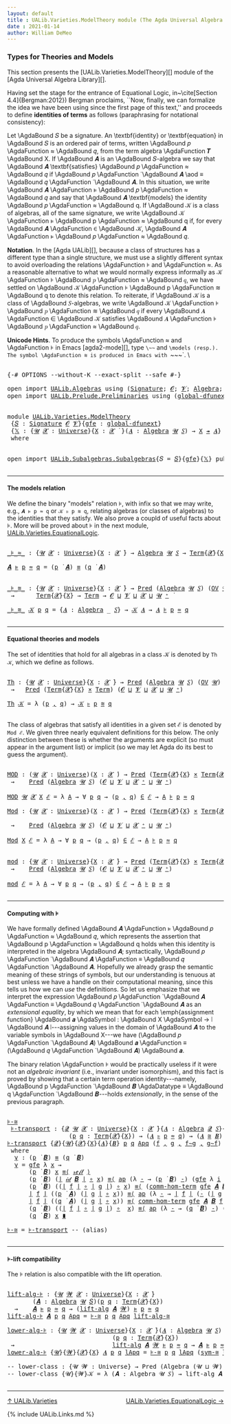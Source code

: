 ```yaml
---
layout: default
title : UALib.Varieties.ModelTheory module (The Agda Universal Algebra Library)
date : 2021-01-14
author: William DeMeo
---
```


### <a id="types-for-theories-and-models">Types for Theories and Models</a>

This section presents the [UALib.Varieties.ModelTheory][] module of the [Agda Universal Algebra Library][].

Having set the stage for the entrance of Equational Logic, in~\cite[Section 4.4]{Bergman:2012}) Bergman proclaims,  ``Now, finally, we can formalize the idea we have been using since the first page of this text,'' and proceeds to define **identities of terms** as follows (paraphrasing for notational consistency):

Let \AgdaBound 𝑆 be a signature. An \textbf{identity} or \textbf{equation} in \AgdaBound 𝑆 is an ordered pair of terms, written \AgdaBound 𝑝 \AgdaFunction ≈ \AgdaBound 𝑞, from the term algebra \AgdaFunction 𝑻 \AgdaBound X. If \AgdaBound 𝑨 is an \AgdaBound 𝑆-algebra we say that \AgdaBound 𝑨 \textbf{satisfies} \AgdaBound 𝑝 \AgdaFunction ≈ \AgdaBound 𝑞 if \AgdaBound 𝑝 \AgdaFunction ̇ \AgdaBound 𝑨 \aod ≡ \AgdaBound 𝑞 \AgdaFunction ̇ \AgdaBound 𝑨. In this situation, we write \AgdaBound 𝑨 \AgdaFunction ⊧ \AgdaBound 𝑝 \AgdaFunction ≈ \AgdaBound 𝑞 and say that \AgdaBound 𝑨 \textbf{models} the identity \AgdaBound 𝑝 \AgdaFunction ≈ \AgdaBound q. If \AgdaBound 𝒦 is a class of algebras, all of the same signature, we write \AgdaBound 𝒦 \AgdaFunction ⊧ \AgdaBound p \AgdaFunction ≈ \AgdaBound q if, for every \AgdaBound 𝑨 \AgdaFunction ∈ \AgdaBound 𝒦, \AgdaBound 𝑨 \AgdaFunction ⊧ \AgdaBound 𝑝 \AgdaFunction ≈ \AgdaBound 𝑞.

**Notation**. In the [Agda UALib][], because a class of structures has a different type than a single structure, we must use a slightly different syntax to avoid overloading the relations \AgdaFunction ⊧ and \AgdaFunction ≈. As a reasonable alternative to what we would normally express informally as 𝒦 \AgdaFunction ⊧ \AgdaBound 𝑝 \AgdaFunction ≈ \AgdaBound 𝑞, we have settled on \AgdaBound 𝒦 \AgdaFunction ⊧ \AgdaBound p \AgdaFunction ≋ \AgdaBound q to denote this relation.  To reiterate, if \AgdaBound 𝒦 is a class of \AgdaBound 𝑆-algebras, we write \AgdaBound 𝒦 \AgdaFunction ⊧ \AgdaBound 𝑝 \AgdaFunction ≋ \AgdaBound 𝑞 if every \AgdaBound 𝑨 \AgdaFunction ∈ \AgdaBound 𝒦 satisfies \AgdaBound 𝑨 \AgdaFunction ⊧ \AgdaBound 𝑝 \AgdaFunction ≈ \AgdaBound 𝑞.

**Unicode Hints**. To produce the symbols \AgdaFunction ≈ and \AgdaFunction ⊧ in Emacs [agda2-mode][], type `\~~` and `\models (resp.). The symbol \AgdaFunction ≋ is produced in Emacs with `\~~~`.
\\

<!--

In his treatment of Birhoff's HSP theorem, Cliff Bergman (at the start of Section 4.4 of [Bergman (2012)][]) proclaims, "Now, finally, we can formalize the idea we have been using since the first page of this text." He then proceeds to define **identities of terms** as follows (paraphrasing for notational consistency):

  Let 𝑆 be a signature. An **identity** or **equation** in 𝑆 is an ordered pair of terms, written 𝑝 ≈ 𝑞, from the
  term algebra `𝑻 X`. If 𝑨 is an 𝑆-algebra we say that 𝑨 **satisfies** 𝑝 ≈ 𝑞 if `𝑝 ̇ 𝑨  ≡  𝑞 ̇ 𝑨`. In this
  situation, we write `𝑨 ⊧ 𝑝 ≈ 𝑞` and say that 𝑨 **models** the identity `𝑝 ≈ q`.

If 𝒦 is a class of structures, all of the same signature, it is standard to write `𝒦 ⊧ p ≈ q` just in case all structures in the class 𝒦 model the identity p ≈ q. However, because a class of structures has a different type than a single structure, we will need to use a different notation, and we settle for `𝒦 ⊧ p ≋ q` to denote this concept.

Thus, if 𝒦 is a class of 𝑆-algebras, we write `𝒦 ⊧ 𝑝 ≋ 𝑞` if for every `𝑨 ∈ 𝒦` we have `𝑨 ⊧ 𝑝 ≈ 𝑞`.

 Finally, if ℰ is a set of equations, we write 𝒦 ⊧ ℰ if every member of 𝒦 satisfies every member of ℰ.

In this module we formalize these notions by defining types that represent them. Before we attempt to do that, however, let us say a bit more precisely what the definition of `𝑨 ⊧ 𝑝 ≈ 𝑞` entails. When we write `𝑨 ⊧ 𝑝 ≈ 𝑞` and say that the identity `p ≈ q` is satisfied in 𝑨, we mean that for each assignment function `𝒂 : X → ∣ 𝑨 ∣`, assigning values in the domain of 𝑨 to the variable symbols in `X`, we have `(𝑝 ̇ 𝑨) 𝒂 ≡ (𝑞 ̇ 𝑨) 𝒂`.

**Notation**. To produce the symbols ≈ and ⊧ in Emacs `agda2-mode`, type `\~~` and `\models` (resp.). As mentioned, to denote "𝒦 models 𝑝 ≈ 𝑞" we will use 𝒦 ⊧ 𝑝 ≋ 𝑞 instead of the more standard 𝒦 ⊧ 𝑝 ≈ 𝑞 because we distinguish it from 𝑨 ⊧ 𝑝 ≈ 𝑞 in our Agda implementation. The symbol ≋ is produced in Emacs `agda2-mode` with `\~~~`. -->

<pre class="Agda">

<a id="4499" class="Symbol">{-#</a> <a id="4503" class="Keyword">OPTIONS</a> <a id="4511" class="Pragma">--without-K</a> <a id="4523" class="Pragma">--exact-split</a> <a id="4537" class="Pragma">--safe</a> <a id="4544" class="Symbol">#-}</a>

<a id="4549" class="Keyword">open</a> <a id="4554" class="Keyword">import</a> <a id="4561" href="UALib.Algebras.html" class="Module">UALib.Algebras</a> <a id="4576" class="Keyword">using</a> <a id="4582" class="Symbol">(</a><a id="4583" href="UALib.Algebras.Signatures.html#1452" class="Function">Signature</a><a id="4592" class="Symbol">;</a> <a id="4594" href="universes.html#613" class="Generalizable">𝓞</a><a id="4595" class="Symbol">;</a> <a id="4597" href="universes.html#617" class="Generalizable">𝓥</a><a id="4598" class="Symbol">;</a> <a id="4600" href="UALib.Algebras.Algebras.html#811" class="Function">Algebra</a><a id="4607" class="Symbol">;</a> <a id="4609" href="UALib.Algebras.Algebras.html#3925" class="Function Operator">_↠_</a><a id="4612" class="Symbol">)</a>
<a id="4614" class="Keyword">open</a> <a id="4619" class="Keyword">import</a> <a id="4626" href="UALib.Prelude.Preliminaries.html" class="Module">UALib.Prelude.Preliminaries</a> <a id="4654" class="Keyword">using</a> <a id="4660" class="Symbol">(</a><a id="4661" href="MGS-Subsingleton-Theorems.html#3468" class="Function">global-dfunext</a><a id="4675" class="Symbol">;</a> <a id="4677" href="universes.html#551" class="Postulate">Universe</a><a id="4685" class="Symbol">;</a> <a id="4687" href="universes.html#758" class="Function Operator">_̇</a><a id="4689" class="Symbol">)</a>


<a id="4693" class="Keyword">module</a> <a id="4700" href="UALib.Varieties.ModelTheory.html" class="Module">UALib.Varieties.ModelTheory</a>
 <a id="4729" class="Symbol">{</a><a id="4730" href="UALib.Varieties.ModelTheory.html#4730" class="Bound">𝑆</a> <a id="4732" class="Symbol">:</a> <a id="4734" href="UALib.Algebras.Signatures.html#1452" class="Function">Signature</a> <a id="4744" href="universes.html#613" class="Generalizable">𝓞</a> <a id="4746" href="universes.html#617" class="Generalizable">𝓥</a><a id="4747" class="Symbol">}{</a><a id="4749" href="UALib.Varieties.ModelTheory.html#4749" class="Bound">gfe</a> <a id="4753" class="Symbol">:</a> <a id="4755" href="MGS-Subsingleton-Theorems.html#3468" class="Function">global-dfunext</a><a id="4769" class="Symbol">}</a>
 <a id="4772" class="Symbol">{</a><a id="4773" href="UALib.Varieties.ModelTheory.html#4773" class="Bound">𝕏</a> <a id="4775" class="Symbol">:</a> <a id="4777" class="Symbol">{</a><a id="4778" href="UALib.Varieties.ModelTheory.html#4778" class="Bound">𝓤</a> <a id="4780" href="UALib.Varieties.ModelTheory.html#4780" class="Bound">𝓧</a> <a id="4782" class="Symbol">:</a> <a id="4784" href="universes.html#551" class="Postulate">Universe</a><a id="4792" class="Symbol">}{</a><a id="4794" href="UALib.Varieties.ModelTheory.html#4794" class="Bound">X</a> <a id="4796" class="Symbol">:</a> <a id="4798" href="UALib.Varieties.ModelTheory.html#4780" class="Bound">𝓧</a> <a id="4800" href="universes.html#758" class="Function Operator">̇</a> <a id="4802" class="Symbol">}(</a><a id="4804" href="UALib.Varieties.ModelTheory.html#4804" class="Bound">𝑨</a> <a id="4806" class="Symbol">:</a> <a id="4808" href="UALib.Algebras.Algebras.html#811" class="Function">Algebra</a> <a id="4816" href="UALib.Varieties.ModelTheory.html#4778" class="Bound">𝓤</a> <a id="4818" href="UALib.Varieties.ModelTheory.html#4730" class="Bound">𝑆</a><a id="4819" class="Symbol">)</a> <a id="4821" class="Symbol">→</a> <a id="4823" href="UALib.Varieties.ModelTheory.html#4794" class="Bound">X</a> <a id="4825" href="UALib.Algebras.Algebras.html#3925" class="Function Operator">↠</a> <a id="4827" href="UALib.Varieties.ModelTheory.html#4804" class="Bound">𝑨</a><a id="4828" class="Symbol">}</a>
 <a id="4831" class="Keyword">where</a>


<a id="4839" class="Keyword">open</a> <a id="4844" class="Keyword">import</a> <a id="4851" href="UALib.Subalgebras.Subalgebras.html" class="Module">UALib.Subalgebras.Subalgebras</a><a id="4880" class="Symbol">{</a><a id="4881" class="Argument">𝑆</a> <a id="4883" class="Symbol">=</a> <a id="4885" href="UALib.Varieties.ModelTheory.html#4730" class="Bound">𝑆</a><a id="4886" class="Symbol">}{</a><a id="4888" href="UALib.Varieties.ModelTheory.html#4749" class="Bound">gfe</a><a id="4891" class="Symbol">}{</a><a id="4893" href="UALib.Varieties.ModelTheory.html#4773" class="Bound">𝕏</a><a id="4894" class="Symbol">}</a> <a id="4896" class="Keyword">public</a>

</pre>

---------------------------------------

#### <a id="the-models-relation">The models relation</a>

We define the binary "models" relation ⊧, with infix so that we may write, e.g., `𝑨 ⊧ p ≈ q` or `𝒦 ⊧ p ≋ q`, relating algebras (or classes of algebras) to the identities that they satisfy. We also prove a coupld of useful facts about ⊧.  More will be proved about ⊧ in the next module, [UALib.Varieties.EquationalLogic](UALib.Varieties.EquationalLogic.html).

<pre class="Agda">

<a id="_⊧_≈_"></a><a id="5389" href="UALib.Varieties.ModelTheory.html#5389" class="Function Operator">_⊧_≈_</a> <a id="5395" class="Symbol">:</a> <a id="5397" class="Symbol">{</a><a id="5398" href="UALib.Varieties.ModelTheory.html#5398" class="Bound">𝓤</a> <a id="5400" href="UALib.Varieties.ModelTheory.html#5400" class="Bound">𝓧</a> <a id="5402" class="Symbol">:</a> <a id="5404" href="universes.html#551" class="Postulate">Universe</a><a id="5412" class="Symbol">}{</a><a id="5414" href="UALib.Varieties.ModelTheory.html#5414" class="Bound">X</a> <a id="5416" class="Symbol">:</a> <a id="5418" href="UALib.Varieties.ModelTheory.html#5400" class="Bound">𝓧</a> <a id="5420" href="universes.html#758" class="Function Operator">̇</a><a id="5421" class="Symbol">}</a> <a id="5423" class="Symbol">→</a> <a id="5425" href="UALib.Algebras.Algebras.html#811" class="Function">Algebra</a> <a id="5433" href="UALib.Varieties.ModelTheory.html#5398" class="Bound">𝓤</a> <a id="5435" href="UALib.Varieties.ModelTheory.html#4730" class="Bound">𝑆</a> <a id="5437" class="Symbol">→</a> <a id="5439" href="UALib.Terms.Basic.html#1041" class="Datatype">Term</a><a id="5443" class="Symbol">{</a><a id="5444" href="UALib.Varieties.ModelTheory.html#5400" class="Bound">𝓧</a><a id="5445" class="Symbol">}{</a><a id="5447" href="UALib.Varieties.ModelTheory.html#5414" class="Bound">X</a><a id="5448" class="Symbol">}</a> <a id="5450" class="Symbol">→</a> <a id="5452" href="UALib.Terms.Basic.html#1041" class="Datatype">Term</a> <a id="5457" class="Symbol">→</a> <a id="5459" href="UALib.Varieties.ModelTheory.html#5398" class="Bound">𝓤</a> <a id="5461" href="Agda.Primitive.html#636" class="Function Operator">⊔</a> <a id="5463" href="UALib.Varieties.ModelTheory.html#5400" class="Bound">𝓧</a> <a id="5465" href="universes.html#758" class="Function Operator">̇</a>

<a id="5468" href="UALib.Varieties.ModelTheory.html#5468" class="Bound">𝑨</a> <a id="5470" href="UALib.Varieties.ModelTheory.html#5389" class="Function Operator">⊧</a> <a id="5472" href="UALib.Varieties.ModelTheory.html#5472" class="Bound">p</a> <a id="5474" href="UALib.Varieties.ModelTheory.html#5389" class="Function Operator">≈</a> <a id="5476" href="UALib.Varieties.ModelTheory.html#5476" class="Bound">q</a> <a id="5478" class="Symbol">=</a> <a id="5480" class="Symbol">(</a><a id="5481" href="UALib.Varieties.ModelTheory.html#5472" class="Bound">p</a> <a id="5483" href="UALib.Terms.Operations.html#1383" class="Function Operator">̇</a> <a id="5485" href="UALib.Varieties.ModelTheory.html#5468" class="Bound">𝑨</a><a id="5486" class="Symbol">)</a> <a id="5488" href="UALib.Prelude.Preliminaries.html#5654" class="Datatype Operator">≡</a> <a id="5490" class="Symbol">(</a><a id="5491" href="UALib.Varieties.ModelTheory.html#5476" class="Bound">q</a> <a id="5493" href="UALib.Terms.Operations.html#1383" class="Function Operator">̇</a> <a id="5495" href="UALib.Varieties.ModelTheory.html#5468" class="Bound">𝑨</a><a id="5496" class="Symbol">)</a>


<a id="_⊧_≋_"></a><a id="5500" href="UALib.Varieties.ModelTheory.html#5500" class="Function Operator">_⊧_≋_</a> <a id="5506" class="Symbol">:</a> <a id="5508" class="Symbol">{</a><a id="5509" href="UALib.Varieties.ModelTheory.html#5509" class="Bound">𝓤</a> <a id="5511" href="UALib.Varieties.ModelTheory.html#5511" class="Bound">𝓧</a> <a id="5513" class="Symbol">:</a> <a id="5515" href="universes.html#551" class="Postulate">Universe</a><a id="5523" class="Symbol">}{</a><a id="5525" href="UALib.Varieties.ModelTheory.html#5525" class="Bound">X</a> <a id="5527" class="Symbol">:</a> <a id="5529" href="UALib.Varieties.ModelTheory.html#5511" class="Bound">𝓧</a> <a id="5531" href="universes.html#758" class="Function Operator">̇</a><a id="5532" class="Symbol">}</a> <a id="5534" class="Symbol">→</a> <a id="5536" href="UALib.Relations.Unary.html#1066" class="Function">Pred</a> <a id="5541" class="Symbol">(</a><a id="5542" href="UALib.Algebras.Algebras.html#811" class="Function">Algebra</a> <a id="5550" href="UALib.Varieties.ModelTheory.html#5509" class="Bound">𝓤</a> <a id="5552" href="UALib.Varieties.ModelTheory.html#4730" class="Bound">𝑆</a><a id="5553" class="Symbol">)</a> <a id="5555" class="Symbol">(</a><a id="5556" href="UALib.Subalgebras.Subalgebras.html#2273" class="Function">OV</a> <a id="5559" href="UALib.Varieties.ModelTheory.html#5509" class="Bound">𝓤</a><a id="5560" class="Symbol">)</a>
 <a id="5563" class="Symbol">→</a>      <a id="5570" href="UALib.Terms.Basic.html#1041" class="Datatype">Term</a><a id="5574" class="Symbol">{</a><a id="5575" href="UALib.Varieties.ModelTheory.html#5511" class="Bound">𝓧</a><a id="5576" class="Symbol">}{</a><a id="5578" href="UALib.Varieties.ModelTheory.html#5525" class="Bound">X</a><a id="5579" class="Symbol">}</a> <a id="5581" class="Symbol">→</a> <a id="5583" href="UALib.Terms.Basic.html#1041" class="Datatype">Term</a> <a id="5588" class="Symbol">→</a> <a id="5590" href="UALib.Varieties.ModelTheory.html#4744" class="Bound">𝓞</a> <a id="5592" href="Agda.Primitive.html#636" class="Function Operator">⊔</a> <a id="5594" href="UALib.Varieties.ModelTheory.html#4746" class="Bound">𝓥</a> <a id="5596" href="Agda.Primitive.html#636" class="Function Operator">⊔</a> <a id="5598" href="UALib.Varieties.ModelTheory.html#5511" class="Bound">𝓧</a> <a id="5600" href="Agda.Primitive.html#636" class="Function Operator">⊔</a> <a id="5602" href="UALib.Varieties.ModelTheory.html#5509" class="Bound">𝓤</a> <a id="5604" href="universes.html#527" class="Function Operator">⁺</a> <a id="5606" href="universes.html#758" class="Function Operator">̇</a>

<a id="5609" href="UALib.Varieties.ModelTheory.html#5500" class="Function Operator">_⊧_≋_</a> <a id="5615" href="UALib.Varieties.ModelTheory.html#5615" class="Bound">𝒦</a> <a id="5617" href="UALib.Varieties.ModelTheory.html#5617" class="Bound">p</a> <a id="5619" href="UALib.Varieties.ModelTheory.html#5619" class="Bound">q</a> <a id="5621" class="Symbol">=</a> <a id="5623" class="Symbol">{</a><a id="5624" href="UALib.Varieties.ModelTheory.html#5624" class="Bound">𝑨</a> <a id="5626" class="Symbol">:</a> <a id="5628" href="UALib.Algebras.Algebras.html#811" class="Function">Algebra</a> <a id="5636" class="Symbol">_</a> <a id="5638" href="UALib.Varieties.ModelTheory.html#4730" class="Bound">𝑆</a><a id="5639" class="Symbol">}</a> <a id="5641" class="Symbol">→</a> <a id="5643" href="UALib.Varieties.ModelTheory.html#5615" class="Bound">𝒦</a> <a id="5645" href="UALib.Varieties.ModelTheory.html#5624" class="Bound">𝑨</a> <a id="5647" class="Symbol">→</a> <a id="5649" href="UALib.Varieties.ModelTheory.html#5624" class="Bound">𝑨</a> <a id="5651" href="UALib.Varieties.ModelTheory.html#5389" class="Function Operator">⊧</a> <a id="5653" href="UALib.Varieties.ModelTheory.html#5617" class="Bound">p</a> <a id="5655" href="UALib.Varieties.ModelTheory.html#5389" class="Function Operator">≈</a> <a id="5657" href="UALib.Varieties.ModelTheory.html#5619" class="Bound">q</a>

</pre>

-------------------------------------------

#### <a id="equational-theories-and-classes">Equational theories and models</a>

The set of identities that hold for all algebras in a class 𝒦 is denoted by `Th 𝒦`, which we define as follows.

<pre class="Agda">

<a id="Th"></a><a id="5925" href="UALib.Varieties.ModelTheory.html#5925" class="Function">Th</a> <a id="5928" class="Symbol">:</a> <a id="5930" class="Symbol">{</a><a id="5931" href="UALib.Varieties.ModelTheory.html#5931" class="Bound">𝓤</a> <a id="5933" href="UALib.Varieties.ModelTheory.html#5933" class="Bound">𝓧</a> <a id="5935" class="Symbol">:</a> <a id="5937" href="universes.html#551" class="Postulate">Universe</a><a id="5945" class="Symbol">}{</a><a id="5947" href="UALib.Varieties.ModelTheory.html#5947" class="Bound">X</a> <a id="5949" class="Symbol">:</a> <a id="5951" href="UALib.Varieties.ModelTheory.html#5933" class="Bound">𝓧</a> <a id="5953" href="universes.html#758" class="Function Operator">̇</a><a id="5954" class="Symbol">}</a> <a id="5956" class="Symbol">→</a> <a id="5958" href="UALib.Relations.Unary.html#1066" class="Function">Pred</a> <a id="5963" class="Symbol">(</a><a id="5964" href="UALib.Algebras.Algebras.html#811" class="Function">Algebra</a> <a id="5972" href="UALib.Varieties.ModelTheory.html#5931" class="Bound">𝓤</a> <a id="5974" href="UALib.Varieties.ModelTheory.html#4730" class="Bound">𝑆</a><a id="5975" class="Symbol">)</a> <a id="5977" class="Symbol">(</a><a id="5978" href="UALib.Subalgebras.Subalgebras.html#2273" class="Function">OV</a> <a id="5981" href="UALib.Varieties.ModelTheory.html#5931" class="Bound">𝓤</a><a id="5982" class="Symbol">)</a>
 <a id="5985" class="Symbol">→</a>   <a id="5989" href="UALib.Relations.Unary.html#1066" class="Function">Pred</a> <a id="5994" class="Symbol">(</a><a id="5995" href="UALib.Terms.Basic.html#1041" class="Datatype">Term</a><a id="5999" class="Symbol">{</a><a id="6000" href="UALib.Varieties.ModelTheory.html#5933" class="Bound">𝓧</a><a id="6001" class="Symbol">}{</a><a id="6003" href="UALib.Varieties.ModelTheory.html#5947" class="Bound">X</a><a id="6004" class="Symbol">}</a> <a id="6006" href="MGS-MLTT.html#3515" class="Function Operator">×</a> <a id="6008" href="UALib.Terms.Basic.html#1041" class="Datatype">Term</a><a id="6012" class="Symbol">)</a> <a id="6014" class="Symbol">(</a><a id="6015" href="UALib.Varieties.ModelTheory.html#4744" class="Bound">𝓞</a> <a id="6017" href="Agda.Primitive.html#636" class="Function Operator">⊔</a> <a id="6019" href="UALib.Varieties.ModelTheory.html#4746" class="Bound">𝓥</a> <a id="6021" href="Agda.Primitive.html#636" class="Function Operator">⊔</a> <a id="6023" href="UALib.Varieties.ModelTheory.html#5933" class="Bound">𝓧</a> <a id="6025" href="Agda.Primitive.html#636" class="Function Operator">⊔</a> <a id="6027" href="UALib.Varieties.ModelTheory.html#5931" class="Bound">𝓤</a> <a id="6029" href="universes.html#527" class="Function Operator">⁺</a><a id="6030" class="Symbol">)</a>

<a id="6033" href="UALib.Varieties.ModelTheory.html#5925" class="Function">Th</a> <a id="6036" href="UALib.Varieties.ModelTheory.html#6036" class="Bound">𝒦</a> <a id="6038" class="Symbol">=</a> <a id="6040" class="Symbol">λ</a> <a id="6042" class="Symbol">(</a><a id="6043" href="UALib.Varieties.ModelTheory.html#6043" class="Bound">p</a> <a id="6045" href="UALib.Prelude.Preliminaries.html#5763" class="InductiveConstructor Operator">,</a> <a id="6047" href="UALib.Varieties.ModelTheory.html#6047" class="Bound">q</a><a id="6048" class="Symbol">)</a> <a id="6050" class="Symbol">→</a> <a id="6052" href="UALib.Varieties.ModelTheory.html#6036" class="Bound">𝒦</a> <a id="6054" href="UALib.Varieties.ModelTheory.html#5500" class="Function Operator">⊧</a> <a id="6056" href="UALib.Varieties.ModelTheory.html#6043" class="Bound">p</a> <a id="6058" href="UALib.Varieties.ModelTheory.html#5500" class="Function Operator">≋</a> <a id="6060" href="UALib.Varieties.ModelTheory.html#6047" class="Bound">q</a>

</pre>

The class of algebras that satisfy all identities in a given set ℰ is denoted by `Mod ℰ`.  We given three nearly equivalent definitions for this below.  The only distinction between these is whether the arguments are explicit (so must appear in the argument list) or implicit (so we may let Agda do its best to guess the argument).

<pre class="Agda">

<a id="MOD"></a><a id="6422" href="UALib.Varieties.ModelTheory.html#6422" class="Function">MOD</a> <a id="6426" class="Symbol">:</a> <a id="6428" class="Symbol">(</a><a id="6429" href="UALib.Varieties.ModelTheory.html#6429" class="Bound">𝓤</a> <a id="6431" href="UALib.Varieties.ModelTheory.html#6431" class="Bound">𝓧</a> <a id="6433" class="Symbol">:</a> <a id="6435" href="universes.html#551" class="Postulate">Universe</a><a id="6443" class="Symbol">)(</a><a id="6445" href="UALib.Varieties.ModelTheory.html#6445" class="Bound">X</a> <a id="6447" class="Symbol">:</a> <a id="6449" href="UALib.Varieties.ModelTheory.html#6431" class="Bound">𝓧</a> <a id="6451" href="universes.html#758" class="Function Operator">̇</a><a id="6452" class="Symbol">)</a> <a id="6454" class="Symbol">→</a> <a id="6456" href="UALib.Relations.Unary.html#1066" class="Function">Pred</a> <a id="6461" class="Symbol">(</a><a id="6462" href="UALib.Terms.Basic.html#1041" class="Datatype">Term</a><a id="6466" class="Symbol">{</a><a id="6467" href="UALib.Varieties.ModelTheory.html#6431" class="Bound">𝓧</a><a id="6468" class="Symbol">}{</a><a id="6470" href="UALib.Varieties.ModelTheory.html#6445" class="Bound">X</a><a id="6471" class="Symbol">}</a> <a id="6473" href="MGS-MLTT.html#3515" class="Function Operator">×</a> <a id="6475" href="UALib.Terms.Basic.html#1041" class="Datatype">Term</a><a id="6479" class="Symbol">{</a><a id="6480" href="UALib.Varieties.ModelTheory.html#6431" class="Bound">𝓧</a><a id="6481" class="Symbol">}{</a><a id="6483" href="UALib.Varieties.ModelTheory.html#6445" class="Bound">X</a><a id="6484" class="Symbol">})</a> <a id="6487" class="Symbol">(</a><a id="6488" href="UALib.Varieties.ModelTheory.html#4744" class="Bound">𝓞</a> <a id="6490" href="Agda.Primitive.html#636" class="Function Operator">⊔</a> <a id="6492" href="UALib.Varieties.ModelTheory.html#4746" class="Bound">𝓥</a> <a id="6494" href="Agda.Primitive.html#636" class="Function Operator">⊔</a> <a id="6496" href="UALib.Varieties.ModelTheory.html#6431" class="Bound">𝓧</a> <a id="6498" href="Agda.Primitive.html#636" class="Function Operator">⊔</a> <a id="6500" href="UALib.Varieties.ModelTheory.html#6429" class="Bound">𝓤</a> <a id="6502" href="universes.html#527" class="Function Operator">⁺</a><a id="6503" class="Symbol">)</a>
 <a id="6506" class="Symbol">→</a>    <a id="6511" href="UALib.Relations.Unary.html#1066" class="Function">Pred</a> <a id="6516" class="Symbol">(</a><a id="6517" href="UALib.Algebras.Algebras.html#811" class="Function">Algebra</a> <a id="6525" href="UALib.Varieties.ModelTheory.html#6429" class="Bound">𝓤</a> <a id="6527" href="UALib.Varieties.ModelTheory.html#4730" class="Bound">𝑆</a><a id="6528" class="Symbol">)</a> <a id="6530" class="Symbol">(</a><a id="6531" href="UALib.Varieties.ModelTheory.html#4744" class="Bound">𝓞</a> <a id="6533" href="Agda.Primitive.html#636" class="Function Operator">⊔</a> <a id="6535" href="UALib.Varieties.ModelTheory.html#4746" class="Bound">𝓥</a> <a id="6537" href="Agda.Primitive.html#636" class="Function Operator">⊔</a> <a id="6539" href="UALib.Varieties.ModelTheory.html#6431" class="Bound">𝓧</a> <a id="6541" href="universes.html#527" class="Function Operator">⁺</a> <a id="6543" href="Agda.Primitive.html#636" class="Function Operator">⊔</a> <a id="6545" href="UALib.Varieties.ModelTheory.html#6429" class="Bound">𝓤</a> <a id="6547" href="universes.html#527" class="Function Operator">⁺</a><a id="6548" class="Symbol">)</a>

<a id="6551" href="UALib.Varieties.ModelTheory.html#6422" class="Function">MOD</a> <a id="6555" href="UALib.Varieties.ModelTheory.html#6555" class="Bound">𝓤</a> <a id="6557" href="UALib.Varieties.ModelTheory.html#6557" class="Bound">𝓧</a> <a id="6559" href="UALib.Varieties.ModelTheory.html#6559" class="Bound">X</a> <a id="6561" href="UALib.Varieties.ModelTheory.html#6561" class="Bound">ℰ</a> <a id="6563" class="Symbol">=</a> <a id="6565" class="Symbol">λ</a> <a id="6567" href="UALib.Varieties.ModelTheory.html#6567" class="Bound">A</a> <a id="6569" class="Symbol">→</a> <a id="6571" class="Symbol">∀</a> <a id="6573" href="UALib.Varieties.ModelTheory.html#6573" class="Bound">p</a> <a id="6575" href="UALib.Varieties.ModelTheory.html#6575" class="Bound">q</a> <a id="6577" class="Symbol">→</a> <a id="6579" class="Symbol">(</a><a id="6580" href="UALib.Varieties.ModelTheory.html#6573" class="Bound">p</a> <a id="6582" href="UALib.Prelude.Preliminaries.html#5763" class="InductiveConstructor Operator">,</a> <a id="6584" href="UALib.Varieties.ModelTheory.html#6575" class="Bound">q</a><a id="6585" class="Symbol">)</a> <a id="6587" href="UALib.Relations.Unary.html#2667" class="Function Operator">∈</a> <a id="6589" href="UALib.Varieties.ModelTheory.html#6561" class="Bound">ℰ</a> <a id="6591" class="Symbol">→</a> <a id="6593" href="UALib.Varieties.ModelTheory.html#6567" class="Bound">A</a> <a id="6595" href="UALib.Varieties.ModelTheory.html#5389" class="Function Operator">⊧</a> <a id="6597" href="UALib.Varieties.ModelTheory.html#6573" class="Bound">p</a> <a id="6599" href="UALib.Varieties.ModelTheory.html#5389" class="Function Operator">≈</a> <a id="6601" href="UALib.Varieties.ModelTheory.html#6575" class="Bound">q</a>

<a id="Mod"></a><a id="6604" href="UALib.Varieties.ModelTheory.html#6604" class="Function">Mod</a> <a id="6608" class="Symbol">:</a> <a id="6610" class="Symbol">{</a><a id="6611" href="UALib.Varieties.ModelTheory.html#6611" class="Bound">𝓤</a> <a id="6613" href="UALib.Varieties.ModelTheory.html#6613" class="Bound">𝓧</a> <a id="6615" class="Symbol">:</a> <a id="6617" href="universes.html#551" class="Postulate">Universe</a><a id="6625" class="Symbol">}(</a><a id="6627" href="UALib.Varieties.ModelTheory.html#6627" class="Bound">X</a> <a id="6629" class="Symbol">:</a> <a id="6631" href="UALib.Varieties.ModelTheory.html#6613" class="Bound">𝓧</a> <a id="6633" href="universes.html#758" class="Function Operator">̇</a><a id="6634" class="Symbol">)</a> <a id="6636" class="Symbol">→</a> <a id="6638" href="UALib.Relations.Unary.html#1066" class="Function">Pred</a> <a id="6643" class="Symbol">(</a><a id="6644" href="UALib.Terms.Basic.html#1041" class="Datatype">Term</a><a id="6648" class="Symbol">{</a><a id="6649" href="UALib.Varieties.ModelTheory.html#6613" class="Bound">𝓧</a><a id="6650" class="Symbol">}{</a><a id="6652" href="UALib.Varieties.ModelTheory.html#6627" class="Bound">X</a><a id="6653" class="Symbol">}</a> <a id="6655" href="MGS-MLTT.html#3515" class="Function Operator">×</a> <a id="6657" href="UALib.Terms.Basic.html#1041" class="Datatype">Term</a><a id="6661" class="Symbol">{</a><a id="6662" href="UALib.Varieties.ModelTheory.html#6613" class="Bound">𝓧</a><a id="6663" class="Symbol">}{</a><a id="6665" href="UALib.Varieties.ModelTheory.html#6627" class="Bound">X</a><a id="6666" class="Symbol">})</a> <a id="6669" class="Symbol">(</a><a id="6670" href="UALib.Varieties.ModelTheory.html#4744" class="Bound">𝓞</a> <a id="6672" href="Agda.Primitive.html#636" class="Function Operator">⊔</a> <a id="6674" href="UALib.Varieties.ModelTheory.html#4746" class="Bound">𝓥</a> <a id="6676" href="Agda.Primitive.html#636" class="Function Operator">⊔</a> <a id="6678" href="UALib.Varieties.ModelTheory.html#6613" class="Bound">𝓧</a> <a id="6680" href="Agda.Primitive.html#636" class="Function Operator">⊔</a> <a id="6682" href="UALib.Varieties.ModelTheory.html#6611" class="Bound">𝓤</a> <a id="6684" href="universes.html#527" class="Function Operator">⁺</a><a id="6685" class="Symbol">)</a>

 <a id="6689" class="Symbol">→</a>    <a id="6694" href="UALib.Relations.Unary.html#1066" class="Function">Pred</a> <a id="6699" class="Symbol">(</a><a id="6700" href="UALib.Algebras.Algebras.html#811" class="Function">Algebra</a> <a id="6708" href="UALib.Varieties.ModelTheory.html#6611" class="Bound">𝓤</a> <a id="6710" href="UALib.Varieties.ModelTheory.html#4730" class="Bound">𝑆</a><a id="6711" class="Symbol">)</a> <a id="6713" class="Symbol">(</a><a id="6714" href="UALib.Varieties.ModelTheory.html#4744" class="Bound">𝓞</a> <a id="6716" href="Agda.Primitive.html#636" class="Function Operator">⊔</a> <a id="6718" href="UALib.Varieties.ModelTheory.html#4746" class="Bound">𝓥</a> <a id="6720" href="Agda.Primitive.html#636" class="Function Operator">⊔</a> <a id="6722" href="UALib.Varieties.ModelTheory.html#6613" class="Bound">𝓧</a> <a id="6724" href="universes.html#527" class="Function Operator">⁺</a> <a id="6726" href="Agda.Primitive.html#636" class="Function Operator">⊔</a> <a id="6728" href="UALib.Varieties.ModelTheory.html#6611" class="Bound">𝓤</a> <a id="6730" href="universes.html#527" class="Function Operator">⁺</a><a id="6731" class="Symbol">)</a>

<a id="6734" href="UALib.Varieties.ModelTheory.html#6604" class="Function">Mod</a> <a id="6738" href="UALib.Varieties.ModelTheory.html#6738" class="Bound">X</a> <a id="6740" href="UALib.Varieties.ModelTheory.html#6740" class="Bound">ℰ</a> <a id="6742" class="Symbol">=</a> <a id="6744" class="Symbol">λ</a> <a id="6746" href="UALib.Varieties.ModelTheory.html#6746" class="Bound">A</a> <a id="6748" class="Symbol">→</a> <a id="6750" class="Symbol">∀</a> <a id="6752" href="UALib.Varieties.ModelTheory.html#6752" class="Bound">p</a> <a id="6754" href="UALib.Varieties.ModelTheory.html#6754" class="Bound">q</a> <a id="6756" class="Symbol">→</a> <a id="6758" class="Symbol">(</a><a id="6759" href="UALib.Varieties.ModelTheory.html#6752" class="Bound">p</a> <a id="6761" href="UALib.Prelude.Preliminaries.html#5763" class="InductiveConstructor Operator">,</a> <a id="6763" href="UALib.Varieties.ModelTheory.html#6754" class="Bound">q</a><a id="6764" class="Symbol">)</a> <a id="6766" href="UALib.Relations.Unary.html#2667" class="Function Operator">∈</a> <a id="6768" href="UALib.Varieties.ModelTheory.html#6740" class="Bound">ℰ</a> <a id="6770" class="Symbol">→</a> <a id="6772" href="UALib.Varieties.ModelTheory.html#6746" class="Bound">A</a> <a id="6774" href="UALib.Varieties.ModelTheory.html#5389" class="Function Operator">⊧</a> <a id="6776" href="UALib.Varieties.ModelTheory.html#6752" class="Bound">p</a> <a id="6778" href="UALib.Varieties.ModelTheory.html#5389" class="Function Operator">≈</a> <a id="6780" href="UALib.Varieties.ModelTheory.html#6754" class="Bound">q</a>


<a id="mod"></a><a id="6784" href="UALib.Varieties.ModelTheory.html#6784" class="Function">mod</a> <a id="6788" class="Symbol">:</a> <a id="6790" class="Symbol">{</a><a id="6791" href="UALib.Varieties.ModelTheory.html#6791" class="Bound">𝓤</a> <a id="6793" href="UALib.Varieties.ModelTheory.html#6793" class="Bound">𝓧</a> <a id="6795" class="Symbol">:</a> <a id="6797" href="universes.html#551" class="Postulate">Universe</a><a id="6805" class="Symbol">}{</a><a id="6807" href="UALib.Varieties.ModelTheory.html#6807" class="Bound">X</a> <a id="6809" class="Symbol">:</a> <a id="6811" href="UALib.Varieties.ModelTheory.html#6793" class="Bound">𝓧</a> <a id="6813" href="universes.html#758" class="Function Operator">̇</a><a id="6814" class="Symbol">}</a> <a id="6816" class="Symbol">→</a> <a id="6818" href="UALib.Relations.Unary.html#1066" class="Function">Pred</a> <a id="6823" class="Symbol">(</a><a id="6824" href="UALib.Terms.Basic.html#1041" class="Datatype">Term</a><a id="6828" class="Symbol">{</a><a id="6829" href="UALib.Varieties.ModelTheory.html#6793" class="Bound">𝓧</a><a id="6830" class="Symbol">}{</a><a id="6832" href="UALib.Varieties.ModelTheory.html#6807" class="Bound">X</a><a id="6833" class="Symbol">}</a> <a id="6835" href="MGS-MLTT.html#3515" class="Function Operator">×</a> <a id="6837" href="UALib.Terms.Basic.html#1041" class="Datatype">Term</a><a id="6841" class="Symbol">{</a><a id="6842" href="UALib.Varieties.ModelTheory.html#6793" class="Bound">𝓧</a><a id="6843" class="Symbol">}{</a><a id="6845" href="UALib.Varieties.ModelTheory.html#6807" class="Bound">X</a><a id="6846" class="Symbol">})</a> <a id="6849" class="Symbol">(</a><a id="6850" href="UALib.Varieties.ModelTheory.html#4744" class="Bound">𝓞</a> <a id="6852" href="Agda.Primitive.html#636" class="Function Operator">⊔</a> <a id="6854" href="UALib.Varieties.ModelTheory.html#4746" class="Bound">𝓥</a> <a id="6856" href="Agda.Primitive.html#636" class="Function Operator">⊔</a> <a id="6858" href="UALib.Varieties.ModelTheory.html#6793" class="Bound">𝓧</a> <a id="6860" href="Agda.Primitive.html#636" class="Function Operator">⊔</a> <a id="6862" href="UALib.Varieties.ModelTheory.html#6791" class="Bound">𝓤</a> <a id="6864" href="universes.html#527" class="Function Operator">⁺</a><a id="6865" class="Symbol">)</a>
 <a id="6868" class="Symbol">→</a>    <a id="6873" href="UALib.Relations.Unary.html#1066" class="Function">Pred</a> <a id="6878" class="Symbol">(</a><a id="6879" href="UALib.Algebras.Algebras.html#811" class="Function">Algebra</a> <a id="6887" href="UALib.Varieties.ModelTheory.html#6791" class="Bound">𝓤</a> <a id="6889" href="UALib.Varieties.ModelTheory.html#4730" class="Bound">𝑆</a><a id="6890" class="Symbol">)</a> <a id="6892" class="Symbol">(</a><a id="6893" href="UALib.Varieties.ModelTheory.html#4744" class="Bound">𝓞</a> <a id="6895" href="Agda.Primitive.html#636" class="Function Operator">⊔</a> <a id="6897" href="UALib.Varieties.ModelTheory.html#4746" class="Bound">𝓥</a> <a id="6899" href="Agda.Primitive.html#636" class="Function Operator">⊔</a> <a id="6901" href="UALib.Varieties.ModelTheory.html#6793" class="Bound">𝓧</a> <a id="6903" href="universes.html#527" class="Function Operator">⁺</a> <a id="6905" href="Agda.Primitive.html#636" class="Function Operator">⊔</a> <a id="6907" href="UALib.Varieties.ModelTheory.html#6791" class="Bound">𝓤</a> <a id="6909" href="universes.html#527" class="Function Operator">⁺</a><a id="6910" class="Symbol">)</a>

<a id="6913" href="UALib.Varieties.ModelTheory.html#6784" class="Function">mod</a> <a id="6917" href="UALib.Varieties.ModelTheory.html#6917" class="Bound">ℰ</a> <a id="6919" class="Symbol">=</a> <a id="6921" class="Symbol">λ</a> <a id="6923" href="UALib.Varieties.ModelTheory.html#6923" class="Bound">A</a> <a id="6925" class="Symbol">→</a> <a id="6927" class="Symbol">∀</a> <a id="6929" href="UALib.Varieties.ModelTheory.html#6929" class="Bound">p</a> <a id="6931" href="UALib.Varieties.ModelTheory.html#6931" class="Bound">q</a> <a id="6933" class="Symbol">→</a> <a id="6935" class="Symbol">(</a><a id="6936" href="UALib.Varieties.ModelTheory.html#6929" class="Bound">p</a> <a id="6938" href="UALib.Prelude.Preliminaries.html#5763" class="InductiveConstructor Operator">,</a> <a id="6940" href="UALib.Varieties.ModelTheory.html#6931" class="Bound">q</a><a id="6941" class="Symbol">)</a> <a id="6943" href="UALib.Relations.Unary.html#2667" class="Function Operator">∈</a> <a id="6945" href="UALib.Varieties.ModelTheory.html#6917" class="Bound">ℰ</a> <a id="6947" class="Symbol">→</a> <a id="6949" href="UALib.Varieties.ModelTheory.html#6923" class="Bound">A</a> <a id="6951" href="UALib.Varieties.ModelTheory.html#5389" class="Function Operator">⊧</a> <a id="6953" href="UALib.Varieties.ModelTheory.html#6929" class="Bound">p</a> <a id="6955" href="UALib.Varieties.ModelTheory.html#5389" class="Function Operator">≈</a> <a id="6957" href="UALib.Varieties.ModelTheory.html#6931" class="Bound">q</a>

</pre>

------------------------------------------

#### <a id="computing-with-⊧">Computing with ⊧</a>
We have formally defined \AgdaBound 𝑨 \AgdaFunction ⊧ \AgdaBound 𝑝 \AgdaFunction ≈ \AgdaBound 𝑞, which represents the assertion that \AgdaBound p \AgdaFunction ≈ \AgdaBound q holds when this identity is interpreted in the algebra \AgdaBound 𝑨; syntactically, \AgdaBound 𝑝 \AgdaFunction ̇ \AgdaBound 𝑨 \AgdaFunction ≡ \AgdaBound 𝑞 \AgdaFunction ̇ \AgdaBound 𝑨.  Hopefully we already grasp the semantic meaning of these strings of symbols, but our understanding is tenuous at best unless we have a handle on their computational meaning, since this tells us how we can *use* the definitions. So let us emphasize that we interpret the expression \AgdaBound 𝑝 \AgdaFunction ̇ \AgdaBound 𝑨 \AgdaFunction ≡ \AgdaBound 𝑞 \AgdaFunction ̇ \AgdaBound 𝑨 as an *extensional equality*, by which we mean that for each \emph{assignment function} \AgdaBound 𝒂 \AgdaSymbol : \AgdaBound X \AgdaSymbol → ∣ \AgdaBound 𝑨 ∣---assigning values in the domain of \AgdaBound 𝑨 to the variable symbols in \AgdaBound X---we have (\AgdaBound 𝑝 \AgdaFunction ̇ \AgdaBound 𝑨) \AgdaBound 𝒂 \AgdaFunction ≡ (\AgdaBound 𝑞 \AgdaFunction ̇ \AgdaBound 𝑨) \AgdaBound 𝒂.

The binary relation \AgdaFunction ⊧ would be practically useless if it were not an *algebraic invariant* (i.e., invariant under isomorphism), and this fact is proved by showing that a certain term operation identity---namely, \AgdaBound p \AgdaFunction ̇ \AgdaBound 𝑩 \AgdaDatatype ≡ \AgdaBound q \AgdaFunction ̇ \AgdaBound 𝑩---holds *extensionally*, in the sense of the previous paragraph.

<pre class="Agda">

<a id="⊧-≅"></a><a id="8605" href="UALib.Varieties.ModelTheory.html#8605" class="Function">⊧-≅</a>
 <a id="⊧-transport"></a><a id="8610" href="UALib.Varieties.ModelTheory.html#8610" class="Function">⊧-transport</a> <a id="8622" class="Symbol">:</a> <a id="8624" class="Symbol">{</a><a id="8625" href="UALib.Varieties.ModelTheory.html#8625" class="Bound">𝓠</a> <a id="8627" href="UALib.Varieties.ModelTheory.html#8627" class="Bound">𝓤</a> <a id="8629" href="UALib.Varieties.ModelTheory.html#8629" class="Bound">𝓧</a> <a id="8631" class="Symbol">:</a> <a id="8633" href="universes.html#551" class="Postulate">Universe</a><a id="8641" class="Symbol">}{</a><a id="8643" href="UALib.Varieties.ModelTheory.html#8643" class="Bound">X</a> <a id="8645" class="Symbol">:</a> <a id="8647" href="UALib.Varieties.ModelTheory.html#8629" class="Bound">𝓧</a> <a id="8649" href="universes.html#758" class="Function Operator">̇</a><a id="8650" class="Symbol">}{</a><a id="8652" href="UALib.Varieties.ModelTheory.html#8652" class="Bound">𝑨</a> <a id="8654" class="Symbol">:</a> <a id="8656" href="UALib.Algebras.Algebras.html#811" class="Function">Algebra</a> <a id="8664" href="UALib.Varieties.ModelTheory.html#8625" class="Bound">𝓠</a> <a id="8666" href="UALib.Varieties.ModelTheory.html#4730" class="Bound">𝑆</a><a id="8667" class="Symbol">}{</a><a id="8669" href="UALib.Varieties.ModelTheory.html#8669" class="Bound">𝑩</a> <a id="8671" class="Symbol">:</a> <a id="8673" href="UALib.Algebras.Algebras.html#811" class="Function">Algebra</a> <a id="8681" href="UALib.Varieties.ModelTheory.html#8627" class="Bound">𝓤</a> <a id="8683" href="UALib.Varieties.ModelTheory.html#4730" class="Bound">𝑆</a><a id="8684" class="Symbol">}</a>
                 <a id="8703" class="Symbol">(</a><a id="8704" href="UALib.Varieties.ModelTheory.html#8704" class="Bound">p</a> <a id="8706" href="UALib.Varieties.ModelTheory.html#8706" class="Bound">q</a> <a id="8708" class="Symbol">:</a> <a id="8710" href="UALib.Terms.Basic.html#1041" class="Datatype">Term</a><a id="8714" class="Symbol">{</a><a id="8715" href="UALib.Varieties.ModelTheory.html#8629" class="Bound">𝓧</a><a id="8716" class="Symbol">}{</a><a id="8718" href="UALib.Varieties.ModelTheory.html#8643" class="Bound">X</a><a id="8719" class="Symbol">})</a> <a id="8722" class="Symbol">→</a> <a id="8724" class="Symbol">(</a><a id="8725" href="UALib.Varieties.ModelTheory.html#8652" class="Bound">𝑨</a> <a id="8727" href="UALib.Varieties.ModelTheory.html#5389" class="Function Operator">⊧</a> <a id="8729" href="UALib.Varieties.ModelTheory.html#8704" class="Bound">p</a> <a id="8731" href="UALib.Varieties.ModelTheory.html#5389" class="Function Operator">≈</a> <a id="8733" href="UALib.Varieties.ModelTheory.html#8706" class="Bound">q</a><a id="8734" class="Symbol">)</a> <a id="8736" class="Symbol">→</a> <a id="8738" class="Symbol">(</a><a id="8739" href="UALib.Varieties.ModelTheory.html#8652" class="Bound">𝑨</a> <a id="8741" href="UALib.Homomorphisms.Isomorphisms.html#861" class="Function Operator">≅</a> <a id="8743" href="UALib.Varieties.ModelTheory.html#8669" class="Bound">𝑩</a><a id="8744" class="Symbol">)</a> <a id="8746" class="Symbol">→</a> <a id="8748" href="UALib.Varieties.ModelTheory.html#8669" class="Bound">𝑩</a> <a id="8750" href="UALib.Varieties.ModelTheory.html#5389" class="Function Operator">⊧</a> <a id="8752" href="UALib.Varieties.ModelTheory.html#8704" class="Bound">p</a> <a id="8754" href="UALib.Varieties.ModelTheory.html#5389" class="Function Operator">≈</a> <a id="8756" href="UALib.Varieties.ModelTheory.html#8706" class="Bound">q</a>
<a id="8758" href="UALib.Varieties.ModelTheory.html#8610" class="Function">⊧-transport</a> <a id="8770" class="Symbol">{</a><a id="8771" href="UALib.Varieties.ModelTheory.html#8771" class="Bound">𝓠</a><a id="8772" class="Symbol">}{</a><a id="8774" href="UALib.Varieties.ModelTheory.html#8774" class="Bound">𝓤</a><a id="8775" class="Symbol">}{</a><a id="8777" href="UALib.Varieties.ModelTheory.html#8777" class="Bound">𝓧</a><a id="8778" class="Symbol">}{</a><a id="8780" href="UALib.Varieties.ModelTheory.html#8780" class="Bound">X</a><a id="8781" class="Symbol">}{</a><a id="8783" href="UALib.Varieties.ModelTheory.html#8783" class="Bound">𝑨</a><a id="8784" class="Symbol">}{</a><a id="8786" href="UALib.Varieties.ModelTheory.html#8786" class="Bound">𝑩</a><a id="8787" class="Symbol">}</a> <a id="8789" href="UALib.Varieties.ModelTheory.html#8789" class="Bound">p</a> <a id="8791" href="UALib.Varieties.ModelTheory.html#8791" class="Bound">q</a> <a id="8793" href="UALib.Varieties.ModelTheory.html#8793" class="Bound">Apq</a> <a id="8797" class="Symbol">(</a><a id="8798" href="UALib.Varieties.ModelTheory.html#8798" class="Bound">f</a> <a id="8800" href="UALib.Prelude.Preliminaries.html#5763" class="InductiveConstructor Operator">,</a> <a id="8802" href="UALib.Varieties.ModelTheory.html#8802" class="Bound">g</a> <a id="8804" href="UALib.Prelude.Preliminaries.html#5763" class="InductiveConstructor Operator">,</a> <a id="8806" href="UALib.Varieties.ModelTheory.html#8806" class="Bound">f∼g</a> <a id="8810" href="UALib.Prelude.Preliminaries.html#5763" class="InductiveConstructor Operator">,</a> <a id="8812" href="UALib.Varieties.ModelTheory.html#8812" class="Bound">g∼f</a><a id="8815" class="Symbol">)</a> <a id="8817" class="Symbol">=</a> <a id="8819" href="UALib.Varieties.ModelTheory.html#8830" class="Function">γ</a>
 <a id="8822" class="Keyword">where</a>
  <a id="8830" href="UALib.Varieties.ModelTheory.html#8830" class="Function">γ</a> <a id="8832" class="Symbol">:</a> <a id="8834" class="Symbol">(</a><a id="8835" href="UALib.Varieties.ModelTheory.html#8789" class="Bound">p</a> <a id="8837" href="UALib.Terms.Operations.html#1383" class="Function Operator">̇</a> <a id="8839" href="UALib.Varieties.ModelTheory.html#8786" class="Bound">𝑩</a><a id="8840" class="Symbol">)</a> <a id="8842" href="UALib.Prelude.Preliminaries.html#5654" class="Datatype Operator">≡</a> <a id="8844" class="Symbol">(</a><a id="8845" href="UALib.Varieties.ModelTheory.html#8791" class="Bound">q</a> <a id="8847" href="UALib.Terms.Operations.html#1383" class="Function Operator">̇</a> <a id="8849" href="UALib.Varieties.ModelTheory.html#8786" class="Bound">𝑩</a><a id="8850" class="Symbol">)</a>
  <a id="8854" href="UALib.Varieties.ModelTheory.html#8830" class="Function">γ</a> <a id="8856" class="Symbol">=</a> <a id="8858" href="UALib.Varieties.ModelTheory.html#4749" class="Bound">gfe</a> <a id="8862" class="Symbol">λ</a> <a id="8864" href="UALib.Varieties.ModelTheory.html#8864" class="Bound">x</a> <a id="8866" class="Symbol">→</a>
      <a id="8874" class="Symbol">(</a><a id="8875" href="UALib.Varieties.ModelTheory.html#8789" class="Bound">p</a> <a id="8877" href="UALib.Terms.Operations.html#1383" class="Function Operator">̇</a> <a id="8879" href="UALib.Varieties.ModelTheory.html#8786" class="Bound">𝑩</a><a id="8880" class="Symbol">)</a> <a id="8882" href="UALib.Varieties.ModelTheory.html#8864" class="Bound">x</a> <a id="8884" href="MGS-MLTT.html#5997" class="Function Operator">≡⟨</a> <a id="8887" href="UALib.Prelude.Preliminaries.html#5668" class="InductiveConstructor">𝓇ℯ𝒻𝓁</a> <a id="8892" href="MGS-MLTT.html#5997" class="Function Operator">⟩</a>
      <a id="8900" class="Symbol">(</a><a id="8901" href="UALib.Varieties.ModelTheory.html#8789" class="Bound">p</a> <a id="8903" href="UALib.Terms.Operations.html#1383" class="Function Operator">̇</a> <a id="8905" href="UALib.Varieties.ModelTheory.html#8786" class="Bound">𝑩</a><a id="8906" class="Symbol">)</a> <a id="8908" class="Symbol">(</a><a id="8909" href="UALib.Prelude.Preliminaries.html#10371" class="Function Operator">∣</a> <a id="8911" href="UALib.Homomorphisms.Basic.html#2590" class="Function">𝒾𝒹</a> <a id="8914" href="UALib.Varieties.ModelTheory.html#8786" class="Bound">𝑩</a> <a id="8916" href="UALib.Prelude.Preliminaries.html#10371" class="Function Operator">∣</a> <a id="8918" href="MGS-MLTT.html#3813" class="Function Operator">∘</a> <a id="8920" href="UALib.Varieties.ModelTheory.html#8864" class="Bound">x</a><a id="8921" class="Symbol">)</a> <a id="8923" href="MGS-MLTT.html#5997" class="Function Operator">≡⟨</a> <a id="8926" href="MGS-MLTT.html#6613" class="Function">ap</a> <a id="8929" class="Symbol">(λ</a> <a id="8932" href="UALib.Varieties.ModelTheory.html#8932" class="Bound">-</a> <a id="8934" class="Symbol">→</a> <a id="8936" class="Symbol">(</a><a id="8937" href="UALib.Varieties.ModelTheory.html#8789" class="Bound">p</a> <a id="8939" href="UALib.Terms.Operations.html#1383" class="Function Operator">̇</a> <a id="8941" href="UALib.Varieties.ModelTheory.html#8786" class="Bound">𝑩</a><a id="8942" class="Symbol">)</a> <a id="8944" href="UALib.Varieties.ModelTheory.html#8932" class="Bound">-</a><a id="8945" class="Symbol">)</a> <a id="8947" class="Symbol">(</a><a id="8948" href="UALib.Varieties.ModelTheory.html#4749" class="Bound">gfe</a> <a id="8952" class="Symbol">λ</a> <a id="8954" href="UALib.Varieties.ModelTheory.html#8954" class="Bound">i</a> <a id="8956" class="Symbol">→</a> <a id="8958" class="Symbol">((</a><a id="8960" href="UALib.Varieties.ModelTheory.html#8806" class="Bound">f∼g</a><a id="8963" class="Symbol">)(</a><a id="8965" href="UALib.Varieties.ModelTheory.html#8864" class="Bound">x</a> <a id="8967" href="UALib.Varieties.ModelTheory.html#8954" class="Bound">i</a><a id="8968" class="Symbol">))</a><a id="8970" href="MGS-MLTT.html#6125" class="Function Operator">⁻¹</a><a id="8972" class="Symbol">)</a>  <a id="8975" href="MGS-MLTT.html#5997" class="Function Operator">⟩</a>
      <a id="8983" class="Symbol">(</a><a id="8984" href="UALib.Varieties.ModelTheory.html#8789" class="Bound">p</a> <a id="8986" href="UALib.Terms.Operations.html#1383" class="Function Operator">̇</a> <a id="8988" href="UALib.Varieties.ModelTheory.html#8786" class="Bound">𝑩</a><a id="8989" class="Symbol">)</a> <a id="8991" class="Symbol">((</a><a id="8993" href="UALib.Prelude.Preliminaries.html#10371" class="Function Operator">∣</a> <a id="8995" href="UALib.Varieties.ModelTheory.html#8798" class="Bound">f</a> <a id="8997" href="UALib.Prelude.Preliminaries.html#10371" class="Function Operator">∣</a> <a id="8999" href="MGS-MLTT.html#3813" class="Function Operator">∘</a> <a id="9001" href="UALib.Prelude.Preliminaries.html#10371" class="Function Operator">∣</a> <a id="9003" href="UALib.Varieties.ModelTheory.html#8802" class="Bound">g</a> <a id="9005" href="UALib.Prelude.Preliminaries.html#10371" class="Function Operator">∣</a><a id="9006" class="Symbol">)</a> <a id="9008" href="MGS-MLTT.html#3813" class="Function Operator">∘</a> <a id="9010" href="UALib.Varieties.ModelTheory.html#8864" class="Bound">x</a><a id="9011" class="Symbol">)</a> <a id="9013" href="MGS-MLTT.html#5997" class="Function Operator">≡⟨</a> <a id="9016" class="Symbol">(</a><a id="9017" href="UALib.Terms.Compatibility.html#1062" class="Function">comm-hom-term</a> <a id="9031" href="UALib.Varieties.ModelTheory.html#4749" class="Bound">gfe</a> <a id="9035" href="UALib.Varieties.ModelTheory.html#8783" class="Bound">𝑨</a> <a id="9037" href="UALib.Varieties.ModelTheory.html#8786" class="Bound">𝑩</a> <a id="9039" href="UALib.Varieties.ModelTheory.html#8798" class="Bound">f</a> <a id="9041" href="UALib.Varieties.ModelTheory.html#8789" class="Bound">p</a> <a id="9043" class="Symbol">(</a><a id="9044" href="UALib.Prelude.Preliminaries.html#10371" class="Function Operator">∣</a> <a id="9046" href="UALib.Varieties.ModelTheory.html#8802" class="Bound">g</a> <a id="9048" href="UALib.Prelude.Preliminaries.html#10371" class="Function Operator">∣</a> <a id="9050" href="MGS-MLTT.html#3813" class="Function Operator">∘</a> <a id="9052" href="UALib.Varieties.ModelTheory.html#8864" class="Bound">x</a><a id="9053" class="Symbol">))</a><a id="9055" href="MGS-MLTT.html#6125" class="Function Operator">⁻¹</a> <a id="9058" href="MGS-MLTT.html#5997" class="Function Operator">⟩</a>
      <a id="9066" href="UALib.Prelude.Preliminaries.html#10371" class="Function Operator">∣</a> <a id="9068" href="UALib.Varieties.ModelTheory.html#8798" class="Bound">f</a> <a id="9070" href="UALib.Prelude.Preliminaries.html#10371" class="Function Operator">∣</a> <a id="9072" class="Symbol">((</a><a id="9074" href="UALib.Varieties.ModelTheory.html#8789" class="Bound">p</a> <a id="9076" href="UALib.Terms.Operations.html#1383" class="Function Operator">̇</a> <a id="9078" href="UALib.Varieties.ModelTheory.html#8783" class="Bound">𝑨</a><a id="9079" class="Symbol">)</a> <a id="9081" class="Symbol">(</a><a id="9082" href="UALib.Prelude.Preliminaries.html#10371" class="Function Operator">∣</a> <a id="9084" href="UALib.Varieties.ModelTheory.html#8802" class="Bound">g</a> <a id="9086" href="UALib.Prelude.Preliminaries.html#10371" class="Function Operator">∣</a> <a id="9088" href="MGS-MLTT.html#3813" class="Function Operator">∘</a> <a id="9090" href="UALib.Varieties.ModelTheory.html#8864" class="Bound">x</a><a id="9091" class="Symbol">))</a> <a id="9094" href="MGS-MLTT.html#5997" class="Function Operator">≡⟨</a> <a id="9097" href="MGS-MLTT.html#6613" class="Function">ap</a> <a id="9100" class="Symbol">(λ</a> <a id="9103" href="UALib.Varieties.ModelTheory.html#9103" class="Bound">-</a> <a id="9105" class="Symbol">→</a> <a id="9107" href="UALib.Prelude.Preliminaries.html#10371" class="Function Operator">∣</a> <a id="9109" href="UALib.Varieties.ModelTheory.html#8798" class="Bound">f</a> <a id="9111" href="UALib.Prelude.Preliminaries.html#10371" class="Function Operator">∣</a> <a id="9113" class="Symbol">(</a><a id="9114" href="UALib.Varieties.ModelTheory.html#9103" class="Bound">-</a> <a id="9116" class="Symbol">(</a><a id="9117" href="UALib.Prelude.Preliminaries.html#10371" class="Function Operator">∣</a> <a id="9119" href="UALib.Varieties.ModelTheory.html#8802" class="Bound">g</a> <a id="9121" href="UALib.Prelude.Preliminaries.html#10371" class="Function Operator">∣</a> <a id="9123" href="MGS-MLTT.html#3813" class="Function Operator">∘</a> <a id="9125" href="UALib.Varieties.ModelTheory.html#8864" class="Bound">x</a><a id="9126" class="Symbol">)))</a> <a id="9130" href="UALib.Varieties.ModelTheory.html#8793" class="Bound">Apq</a> <a id="9134" href="MGS-MLTT.html#5997" class="Function Operator">⟩</a>
      <a id="9142" href="UALib.Prelude.Preliminaries.html#10371" class="Function Operator">∣</a> <a id="9144" href="UALib.Varieties.ModelTheory.html#8798" class="Bound">f</a> <a id="9146" href="UALib.Prelude.Preliminaries.html#10371" class="Function Operator">∣</a> <a id="9148" class="Symbol">((</a><a id="9150" href="UALib.Varieties.ModelTheory.html#8791" class="Bound">q</a> <a id="9152" href="UALib.Terms.Operations.html#1383" class="Function Operator">̇</a> <a id="9154" href="UALib.Varieties.ModelTheory.html#8783" class="Bound">𝑨</a><a id="9155" class="Symbol">)</a> <a id="9157" class="Symbol">(</a><a id="9158" href="UALib.Prelude.Preliminaries.html#10371" class="Function Operator">∣</a> <a id="9160" href="UALib.Varieties.ModelTheory.html#8802" class="Bound">g</a> <a id="9162" href="UALib.Prelude.Preliminaries.html#10371" class="Function Operator">∣</a> <a id="9164" href="MGS-MLTT.html#3813" class="Function Operator">∘</a> <a id="9166" href="UALib.Varieties.ModelTheory.html#8864" class="Bound">x</a><a id="9167" class="Symbol">))</a> <a id="9170" href="MGS-MLTT.html#5997" class="Function Operator">≡⟨</a> <a id="9173" href="UALib.Terms.Compatibility.html#1062" class="Function">comm-hom-term</a> <a id="9187" href="UALib.Varieties.ModelTheory.html#4749" class="Bound">gfe</a> <a id="9191" href="UALib.Varieties.ModelTheory.html#8783" class="Bound">𝑨</a> <a id="9193" href="UALib.Varieties.ModelTheory.html#8786" class="Bound">𝑩</a> <a id="9195" href="UALib.Varieties.ModelTheory.html#8798" class="Bound">f</a> <a id="9197" href="UALib.Varieties.ModelTheory.html#8791" class="Bound">q</a> <a id="9199" class="Symbol">(</a><a id="9200" href="UALib.Prelude.Preliminaries.html#10371" class="Function Operator">∣</a> <a id="9202" href="UALib.Varieties.ModelTheory.html#8802" class="Bound">g</a> <a id="9204" href="UALib.Prelude.Preliminaries.html#10371" class="Function Operator">∣</a> <a id="9206" href="MGS-MLTT.html#3813" class="Function Operator">∘</a> <a id="9208" href="UALib.Varieties.ModelTheory.html#8864" class="Bound">x</a><a id="9209" class="Symbol">)</a> <a id="9211" href="MGS-MLTT.html#5997" class="Function Operator">⟩</a>
      <a id="9219" class="Symbol">(</a><a id="9220" href="UALib.Varieties.ModelTheory.html#8791" class="Bound">q</a> <a id="9222" href="UALib.Terms.Operations.html#1383" class="Function Operator">̇</a> <a id="9224" href="UALib.Varieties.ModelTheory.html#8786" class="Bound">𝑩</a><a id="9225" class="Symbol">)</a> <a id="9227" class="Symbol">((</a><a id="9229" href="UALib.Prelude.Preliminaries.html#10371" class="Function Operator">∣</a> <a id="9231" href="UALib.Varieties.ModelTheory.html#8798" class="Bound">f</a> <a id="9233" href="UALib.Prelude.Preliminaries.html#10371" class="Function Operator">∣</a> <a id="9235" href="MGS-MLTT.html#3813" class="Function Operator">∘</a> <a id="9237" href="UALib.Prelude.Preliminaries.html#10371" class="Function Operator">∣</a> <a id="9239" href="UALib.Varieties.ModelTheory.html#8802" class="Bound">g</a> <a id="9241" href="UALib.Prelude.Preliminaries.html#10371" class="Function Operator">∣</a><a id="9242" class="Symbol">)</a> <a id="9244" href="MGS-MLTT.html#3813" class="Function Operator">∘</a>  <a id="9247" href="UALib.Varieties.ModelTheory.html#8864" class="Bound">x</a><a id="9248" class="Symbol">)</a> <a id="9250" href="MGS-MLTT.html#5997" class="Function Operator">≡⟨</a> <a id="9253" href="MGS-MLTT.html#6613" class="Function">ap</a> <a id="9256" class="Symbol">(λ</a> <a id="9259" href="UALib.Varieties.ModelTheory.html#9259" class="Bound">-</a> <a id="9261" class="Symbol">→</a> <a id="9263" class="Symbol">(</a><a id="9264" href="UALib.Varieties.ModelTheory.html#8791" class="Bound">q</a> <a id="9266" href="UALib.Terms.Operations.html#1383" class="Function Operator">̇</a> <a id="9268" href="UALib.Varieties.ModelTheory.html#8786" class="Bound">𝑩</a><a id="9269" class="Symbol">)</a> <a id="9271" href="UALib.Varieties.ModelTheory.html#9259" class="Bound">-</a><a id="9272" class="Symbol">)</a> <a id="9274" class="Symbol">(</a><a id="9275" href="UALib.Varieties.ModelTheory.html#4749" class="Bound">gfe</a> <a id="9279" class="Symbol">λ</a> <a id="9281" href="UALib.Varieties.ModelTheory.html#9281" class="Bound">i</a> <a id="9283" class="Symbol">→</a> <a id="9285" class="Symbol">(</a><a id="9286" href="UALib.Varieties.ModelTheory.html#8806" class="Bound">f∼g</a><a id="9289" class="Symbol">)</a> <a id="9291" class="Symbol">(</a><a id="9292" href="UALib.Varieties.ModelTheory.html#8864" class="Bound">x</a> <a id="9294" href="UALib.Varieties.ModelTheory.html#9281" class="Bound">i</a><a id="9295" class="Symbol">))</a> <a id="9298" href="MGS-MLTT.html#5997" class="Function Operator">⟩</a>
      <a id="9306" class="Symbol">(</a><a id="9307" href="UALib.Varieties.ModelTheory.html#8791" class="Bound">q</a> <a id="9309" href="UALib.Terms.Operations.html#1383" class="Function Operator">̇</a> <a id="9311" href="UALib.Varieties.ModelTheory.html#8786" class="Bound">𝑩</a><a id="9312" class="Symbol">)</a> <a id="9314" href="UALib.Varieties.ModelTheory.html#8864" class="Bound">x</a> <a id="9316" href="MGS-MLTT.html#6079" class="Function Operator">∎</a>

<a id="9319" href="UALib.Varieties.ModelTheory.html#8605" class="Function">⊧-≅</a> <a id="9323" class="Symbol">=</a> <a id="9325" href="UALib.Varieties.ModelTheory.html#8610" class="Function">⊧-transport</a> <a id="9337" class="Comment">-- (alias)</a>

</pre>

--------------------------------------

#### <a id="⊧-lift-compatibility">⊧-lift compatibility</a>

The ⊧ relation is also compatible with the lift operation.

<pre class="Agda">

<a id="lift-alg-⊧"></a><a id="9535" href="UALib.Varieties.ModelTheory.html#9535" class="Function">lift-alg-⊧</a> <a id="9546" class="Symbol">:</a> <a id="9548" class="Symbol">{</a><a id="9549" href="UALib.Varieties.ModelTheory.html#9549" class="Bound">𝓤</a> <a id="9551" href="UALib.Varieties.ModelTheory.html#9551" class="Bound">𝓦</a> <a id="9553" href="UALib.Varieties.ModelTheory.html#9553" class="Bound">𝓧</a> <a id="9555" class="Symbol">:</a> <a id="9557" href="universes.html#551" class="Postulate">Universe</a><a id="9565" class="Symbol">}{</a><a id="9567" href="UALib.Varieties.ModelTheory.html#9567" class="Bound">X</a> <a id="9569" class="Symbol">:</a> <a id="9571" href="UALib.Varieties.ModelTheory.html#9553" class="Bound">𝓧</a> <a id="9573" href="universes.html#758" class="Function Operator">̇</a><a id="9574" class="Symbol">}</a>
       <a id="9583" class="Symbol">(</a><a id="9584" href="UALib.Varieties.ModelTheory.html#9584" class="Bound">𝑨</a> <a id="9586" class="Symbol">:</a> <a id="9588" href="UALib.Algebras.Algebras.html#811" class="Function">Algebra</a> <a id="9596" href="UALib.Varieties.ModelTheory.html#9549" class="Bound">𝓤</a> <a id="9598" href="UALib.Varieties.ModelTheory.html#4730" class="Bound">𝑆</a><a id="9599" class="Symbol">)(</a><a id="9601" href="UALib.Varieties.ModelTheory.html#9601" class="Bound">p</a> <a id="9603" href="UALib.Varieties.ModelTheory.html#9603" class="Bound">q</a> <a id="9605" class="Symbol">:</a> <a id="9607" href="UALib.Terms.Basic.html#1041" class="Datatype">Term</a><a id="9611" class="Symbol">{</a><a id="9612" href="UALib.Varieties.ModelTheory.html#9553" class="Bound">𝓧</a><a id="9613" class="Symbol">}{</a><a id="9615" href="UALib.Varieties.ModelTheory.html#9567" class="Bound">X</a><a id="9616" class="Symbol">})</a>
  <a id="9621" class="Symbol">→</a>    <a id="9626" href="UALib.Varieties.ModelTheory.html#9584" class="Bound">𝑨</a> <a id="9628" href="UALib.Varieties.ModelTheory.html#5389" class="Function Operator">⊧</a> <a id="9630" href="UALib.Varieties.ModelTheory.html#9601" class="Bound">p</a> <a id="9632" href="UALib.Varieties.ModelTheory.html#5389" class="Function Operator">≈</a> <a id="9634" href="UALib.Varieties.ModelTheory.html#9603" class="Bound">q</a> <a id="9636" class="Symbol">→</a> <a id="9638" class="Symbol">(</a><a id="9639" href="UALib.Algebras.Lifts.html#3828" class="Function">lift-alg</a> <a id="9648" href="UALib.Varieties.ModelTheory.html#9584" class="Bound">𝑨</a> <a id="9650" href="UALib.Varieties.ModelTheory.html#9551" class="Bound">𝓦</a><a id="9651" class="Symbol">)</a> <a id="9653" href="UALib.Varieties.ModelTheory.html#5389" class="Function Operator">⊧</a> <a id="9655" href="UALib.Varieties.ModelTheory.html#9601" class="Bound">p</a> <a id="9657" href="UALib.Varieties.ModelTheory.html#5389" class="Function Operator">≈</a> <a id="9659" href="UALib.Varieties.ModelTheory.html#9603" class="Bound">q</a>
<a id="9661" href="UALib.Varieties.ModelTheory.html#9535" class="Function">lift-alg-⊧</a> <a id="9672" href="UALib.Varieties.ModelTheory.html#9672" class="Bound">𝑨</a> <a id="9674" href="UALib.Varieties.ModelTheory.html#9674" class="Bound">p</a> <a id="9676" href="UALib.Varieties.ModelTheory.html#9676" class="Bound">q</a> <a id="9678" href="UALib.Varieties.ModelTheory.html#9678" class="Bound">Apq</a> <a id="9682" class="Symbol">=</a> <a id="9684" href="UALib.Varieties.ModelTheory.html#8605" class="Function">⊧-≅</a> <a id="9688" href="UALib.Varieties.ModelTheory.html#9674" class="Bound">p</a> <a id="9690" href="UALib.Varieties.ModelTheory.html#9676" class="Bound">q</a> <a id="9692" href="UALib.Varieties.ModelTheory.html#9678" class="Bound">Apq</a> <a id="9696" href="UALib.Homomorphisms.Isomorphisms.html#4327" class="Function">lift-alg-≅</a>

<a id="lower-alg-⊧"></a><a id="9708" href="UALib.Varieties.ModelTheory.html#9708" class="Function">lower-alg-⊧</a> <a id="9720" class="Symbol">:</a> <a id="9722" class="Symbol">{</a><a id="9723" href="UALib.Varieties.ModelTheory.html#9723" class="Bound">𝓤</a> <a id="9725" href="UALib.Varieties.ModelTheory.html#9725" class="Bound">𝓦</a> <a id="9727" href="UALib.Varieties.ModelTheory.html#9727" class="Bound">𝓧</a> <a id="9729" class="Symbol">:</a> <a id="9731" href="universes.html#551" class="Postulate">Universe</a><a id="9739" class="Symbol">}{</a><a id="9741" href="UALib.Varieties.ModelTheory.html#9741" class="Bound">X</a> <a id="9743" class="Symbol">:</a> <a id="9745" href="UALib.Varieties.ModelTheory.html#9727" class="Bound">𝓧</a> <a id="9747" href="universes.html#758" class="Function Operator">̇</a><a id="9748" class="Symbol">}(</a><a id="9750" href="UALib.Varieties.ModelTheory.html#9750" class="Bound">𝑨</a> <a id="9752" class="Symbol">:</a> <a id="9754" href="UALib.Algebras.Algebras.html#811" class="Function">Algebra</a> <a id="9762" href="UALib.Varieties.ModelTheory.html#9723" class="Bound">𝓤</a> <a id="9764" href="UALib.Varieties.ModelTheory.html#4730" class="Bound">𝑆</a><a id="9765" class="Symbol">)</a>
                             <a id="9796" class="Symbol">(</a><a id="9797" href="UALib.Varieties.ModelTheory.html#9797" class="Bound">p</a> <a id="9799" href="UALib.Varieties.ModelTheory.html#9799" class="Bound">q</a> <a id="9801" class="Symbol">:</a> <a id="9803" href="UALib.Terms.Basic.html#1041" class="Datatype">Term</a><a id="9807" class="Symbol">{</a><a id="9808" href="UALib.Varieties.ModelTheory.html#9727" class="Bound">𝓧</a><a id="9809" class="Symbol">}{</a><a id="9811" href="UALib.Varieties.ModelTheory.html#9741" class="Bound">X</a><a id="9812" class="Symbol">})</a>
 <a id="9816" class="Symbol">→</a>                           <a id="9844" href="UALib.Algebras.Lifts.html#3828" class="Function">lift-alg</a> <a id="9853" href="UALib.Varieties.ModelTheory.html#9750" class="Bound">𝑨</a> <a id="9855" href="UALib.Varieties.ModelTheory.html#9725" class="Bound">𝓦</a> <a id="9857" href="UALib.Varieties.ModelTheory.html#5389" class="Function Operator">⊧</a> <a id="9859" href="UALib.Varieties.ModelTheory.html#9797" class="Bound">p</a> <a id="9861" href="UALib.Varieties.ModelTheory.html#5389" class="Function Operator">≈</a> <a id="9863" href="UALib.Varieties.ModelTheory.html#9799" class="Bound">q</a> <a id="9865" class="Symbol">→</a> <a id="9867" href="UALib.Varieties.ModelTheory.html#9750" class="Bound">𝑨</a> <a id="9869" href="UALib.Varieties.ModelTheory.html#5389" class="Function Operator">⊧</a> <a id="9871" href="UALib.Varieties.ModelTheory.html#9797" class="Bound">p</a> <a id="9873" href="UALib.Varieties.ModelTheory.html#5389" class="Function Operator">≈</a> <a id="9875" href="UALib.Varieties.ModelTheory.html#9799" class="Bound">q</a>
<a id="9877" href="UALib.Varieties.ModelTheory.html#9708" class="Function">lower-alg-⊧</a> <a id="9889" class="Symbol">{</a><a id="9890" href="UALib.Varieties.ModelTheory.html#9890" class="Bound">𝓤</a><a id="9891" class="Symbol">}{</a><a id="9893" href="UALib.Varieties.ModelTheory.html#9893" class="Bound">𝓦</a><a id="9894" class="Symbol">}{</a><a id="9896" href="UALib.Varieties.ModelTheory.html#9896" class="Bound">𝓧</a><a id="9897" class="Symbol">}{</a><a id="9899" href="UALib.Varieties.ModelTheory.html#9899" class="Bound">X</a><a id="9900" class="Symbol">}</a> <a id="9902" href="UALib.Varieties.ModelTheory.html#9902" class="Bound">𝑨</a> <a id="9904" href="UALib.Varieties.ModelTheory.html#9904" class="Bound">p</a> <a id="9906" href="UALib.Varieties.ModelTheory.html#9906" class="Bound">q</a> <a id="9908" href="UALib.Varieties.ModelTheory.html#9908" class="Bound">lApq</a> <a id="9913" class="Symbol">=</a> <a id="9915" href="UALib.Varieties.ModelTheory.html#8605" class="Function">⊧-≅</a> <a id="9919" href="UALib.Varieties.ModelTheory.html#9904" class="Bound">p</a> <a id="9921" href="UALib.Varieties.ModelTheory.html#9906" class="Bound">q</a> <a id="9923" href="UALib.Varieties.ModelTheory.html#9908" class="Bound">lApq</a> <a id="9928" class="Symbol">(</a><a id="9929" href="UALib.Homomorphisms.Isomorphisms.html#2380" class="Function">sym-≅</a> <a id="9935" href="UALib.Homomorphisms.Isomorphisms.html#4327" class="Function">lift-alg-≅</a><a id="9945" class="Symbol">)</a>

<a id="9948" class="Comment">-- lower-class : {𝓤 𝓦 : Universe} → Pred (Algebra (𝓤 ⊔ 𝓦) 𝑆)(OV (𝓤 ⊔ 𝓦)) → Pred (Algebra 𝓤 𝑆)(OV (𝓤 ⊔ 𝓦))</a>
<a id="10054" class="Comment">-- lower-class {𝓤}{𝓦}𝒦 = λ (𝑨 : Algebra 𝓤 𝑆) → lift-alg 𝑨 𝓦 ∈ 𝒦</a>

</pre>

---------------------------------

[↑ UALib.Varieties](UALib.Varieties.html)
<span style="float:right;">[UALib.Varieties.EquationalLogic →](UALib.Varieties.EquationalLogic.html)</span>

{% include UALib.Links.md %}

